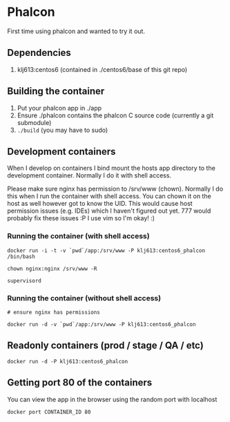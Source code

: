 Phalcon
=======

First time using phalcon and wanted to try it out.

Dependencies
------------

1. klj613:centos6 (contained in ./centos6/base of this git repo)

Building the container
----------------------

1. Put your phalcon app in ./app
2. Ensure ./phalcon contains the phalcon C source code (currently a
   git submodule)
3. `./build` (you may have to sudo)

Development containers
----------------------

When I develop on containers I bind mount the hosts app directory to the
development container. Normally I do it with shell access.

Please make sure nginx has permission to /srv/www (chown). Normally
I do this when I run the container with shell access. You can chown
it on the host as well however got to know the UID. This would cause
host permission issues (e.g. IDEs) which I haven't figured out yet.
777 would probably fix these issues :P I use vim so I'm okay! :)

### Running the container (with shell access)

```
docker run -i -t -v `pwd`/app:/srv/www -P klj613:centos6_phalcon /bin/bash

chown nginx:nginx /srv/www -R

supervisord
```

### Running the container (without shell access)

```
# ensure nginx has permissions

docker run -d -v `pwd`/app:/srv/www -P klj613:centos6_phalcon
```

Readonly containers (prod / stage / QA / etc)
---------------------------------------------

```
docker run -d -P klj613:centos6_phalcon
```

Getting port 80 of the containers
---------------------------------

You can view the app in the browser using the random port with localhost

```
docker port CONTAINER_ID 80
```
